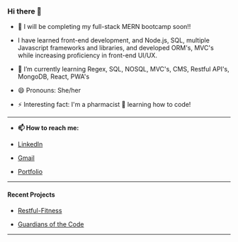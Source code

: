 ### Hi there 👋



- 🔭 I will be completing my full-stack MERN bootcamp soon!!

- I have learned front-end development, and Node.js, SQL, multiple Javascript frameworks and libraries, and developed ORM's, MVC's while increasing proficiency in front-end UI/UX.

- 🌱 I’m currently learning Regex, SQL, NOSQL, MVC's, CMS, Restful API's, MongoDB, React, PWA's 


- 😄 Pronouns: She/her


- ⚡ Interesting fact: I'm a pharmacist 💊  learning how to code!

---
- __📫 How to reach me:__ 
- [LinkedIn](https://linkedin.com/in/heatherbcooper)
- [Gmail](hbcooper4@gmail.com)

- [Portfolio](https://cheribc.github.io/HC-Portfolio/)
---



#### __Recent Projects__
- [Restful-Fitness](https://github.com/Shadae96/Restful-Fitness)

- [Guardians of the Code](https://nsoroma.github.io/Guardians-of-the-Code-Galaxy)


---

